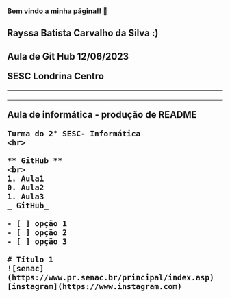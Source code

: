 ### Bem vindo a minha página!! 👋

<h2> Rayssa Batista Carvalho da Silva :) <h2>
  
  Aula de Git Hub 12/06/2023
  
  <b> SESC Londrina Centro <b>
    <hr>
    <hr>
    Aula de informática - produção de README
    
    Turma do 2° SESC- Informática
    <hr>
    
    ** GitHub **
    <br>
    1. Aula1
    0. Aula2
    1. Aula3
    _ GitHub_
    
    - [ ] opção 1
    - [ ] opção 2
    - [ ] opção 3
    
    # Título 1
    ![senac](https://www.pr.senac.br/principal/index.asp)
    [instagram](https://www.instagram.com)
    
    
    
    
<!--
**CarvalhoRayssa/CarvalhoRayssa** is a ✨ _special_ ✨ repository because its `README.md` (this file) appears on your GitHub profile.

Here are some ideas to get you started:

- 🔭 I’m currently working on ...
- 🌱 I’m currently learning ...
- 👯 I’m looking to collaborate on ...
- 🤔 I’m looking for help with ...
- 💬 Ask me about ...
- 📫 How to reach me: ...
- 😄 Pronouns: ...
- ⚡ Fun fact: ...
-->
